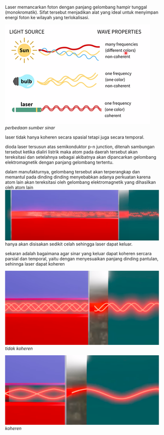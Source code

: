 Laser memancarkan foton dengan panjang gelombang hampir tunggal (monokromatik). Sifat tersebut menjadikan alat yang ideal untuk menyimpan energi foton ke wilayah yang terlokalisasi.

![56b7265cdf8c88473b890d8873f9eb0c.png](../../../../_resources/56b7265cdf8c88473b890d8873f9eb0c.png)
*perbedaan sumber sinar*

laser tidak hanya koheren secara spasial tetapi juga secara temporal. 



dioda laser tersusun atas semikonduktor p-n junction, ditenah sambungan tersebut ketika dialiri listrik maka atom pada daerah tersebut akan tereksitasi dan setelahnya sebagai akibatnya akan dipancarkan gelombang elektromagnetik dengan panjang gelombang tertentu. 

dalam manufakturnya, gelombang tersebut akan terperangkap dan memantul pada dinding dinding menyebabkan adanya perkuatan karena atom lain akan tereksitasi oleh gelombang elektromagnetik yang dihasilkan oleh atom lain
![6cbdad79e44275b22e5a4a37f223b20f.png](../../../../_resources/6cbdad79e44275b22e5a4a37f223b20f.png)
hanya akan disisakan sedikit celah sehingga laser dapat keluar.

sekaran adalah bagaimana agar sinar yang keluar dapat koheren sercara parsial dan temporal, yaitu dengan menyesuaikan panjang dinding pantulan, sehinnga laser dapat koheren

![31e3b5c335a338b1a98a20b17f60fade.png](../../../../_resources/31e3b5c335a338b1a98a20b17f60fade.png)
*tidak koheren*

![eeb0a40fa5121d22e775e8028e3ec5ae.png](../../../../_resources/eeb0a40fa5121d22e775e8028e3ec5ae.png)
*koheren*